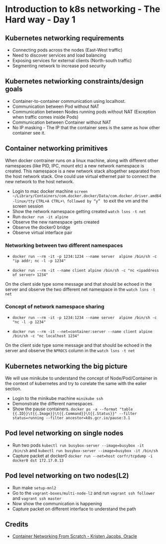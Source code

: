# Introduction to k8s networking - The Hard way - Day 1

## Kubernetes networking requirements
- Connecting pods across the nodes (East-West traffic)
- Need to discover services and load balancing
- Exposing services for external clients (North-south traffic)
- Segmenting network to increase pod security

## Kubernetes netwiorking constraints/design goals
- Container-to-container communication using localhost.
- Communication between Pod without NAT
- Communication between Nodes running pods without NAT (Exception when traffic comes inside Pods)
- Communication between Container without NAT
- No IP masking - The IP that the container sees is the same as how other container see it.

## Container networking primitives

When docker contrainer runs on a linux machine, along with different other namespaces (like PID, IPC, mount etc) a new network namespace is created. This namespace is a new network stack altogether separated from the host network stack. One could use virtual ethernet pair to connect the new network to the host network.

- Login to mac docker machine
`screen ~/Library/Containers/com.docker.docker/Data/com.docker.driver.amd64-linux/tty`
`CTRL+A CTRL+\ followed by “y” ` to exit the vm and the screen session
- Show the network namespace getting created 
`watch lsns -t net`
- Run `docker run -it alpine`
- Observe the new namespace gets created
- Observe the docker0 bridge
- Observe virtual interface pair

### Networking between two different namespaces

- `docker run --rm -it -p 1234:1234 --name server  alpine /bin/sh -c "ip addr; nc -l -p 1234"`

- `docker run --rm -it --name client alpine /bin/sh -c "nc <ipaddress of server> 1234"`

On the client side type some message and that should be echoed in the server and observe the two different net namespace in the `watch lsns -t net`


### Concept of network namespace sharing

- `docker run --rm -it -p 1234:1234 --name server  alpine /bin/sh -c "nc -l -p 1234"`

- `docker run --rm -it --net=container:server --name client alpine /bin/sh -c "nc localhost 1234"`

On the client side type some message and that should be echoed in the server and observe the `NPROCS` column in the `watch lsns -t net`

## Kubernetes networking the big picture

We will use minikube to understand the concept of Node/Pod/Container in the context of kubernetes and try to corelate the same with the ealier section.

- Login to the minikube machine `minikube ssh`
- Demonstrate the different namespaces.
- Show the pause containers.
`docker ps -a --format "table {{.ID}}\t{{.Image}}\t{{.Command}}\t{{.Status}}" --filter status=running --filter ancestor=k8s.gcr.io/pause:3.1`

## Pod level networking on single nodes
- Run two pods
`kubectl run busybox-server --image=busybox -it /bin/sh` and ``kubectl run busybox-server --image=busybox -it /bin/sh``
- Capture packet at docker0
`docker run --net=host corfr/tcpdump -i docker0 dst 172.17.0.13`

## Pod level networking on two nodes(L2)
- Run make `setup-mnl2`
- Go to the `vagrant-boxes/multi-node-l2` and run `vagrant ssh follower` and `vagrant ssh master`
- Now show the communication is happening
- Capture packet on different interface to understand the path


## Credits
- [Container Networking From Scratch - Kristen Jacobs, Oracle](https://www.youtube.com/watch?v=6v_BDHIgOY8&t=694s)